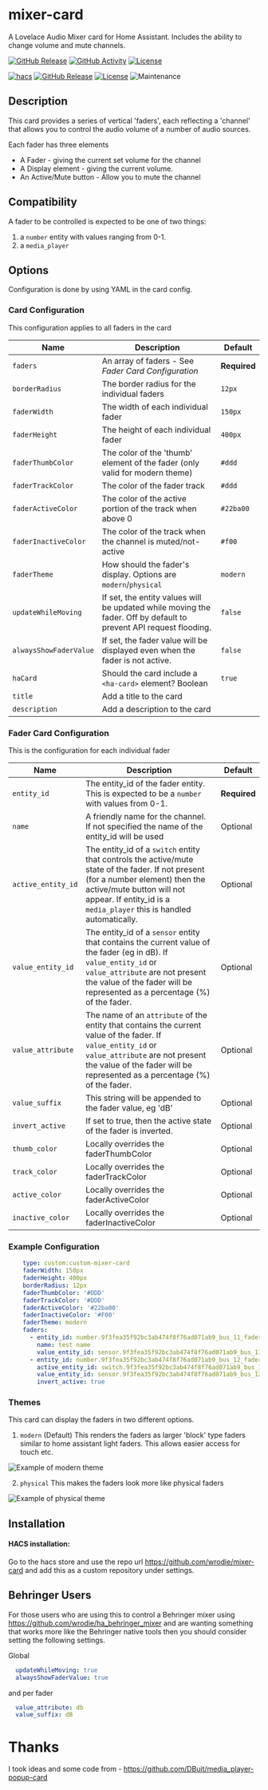 # mixer-card

A Lovelace Audio Mixer card for Home Assistant. Includes the ability to change volume and mute channels.

[![GitHub Release][releases-shield]][releases]
[![GitHub Activity][commits-shield]][commits]
[![License][license-shield]](LICENSE)

[![hacs][hacsbadge]][hacs]
[![GitHub Release][releases-shield]][releases]
[![License][license-shield]](LICENSE.md)
![Maintenance](https://img.shields.io/maintenance/yes/2024?style=for-the-badge)


## Description

This card provides a series of vertical 'faders', each reflecting a 'channel' that allows you to control the audio volume of a number of audio sources.

Each fader has three elements
 - A Fader - giving the current set volume for the channel
 - A Display element - giving the current volume.
 - An Active/Mute button - Allow you to mute the channel

## Compatibility
A fader to be controlled is expected to be one of two things:
1. a `number` entity with values ranging from 0-1.
2. a `media_player`


## Options

Configuration is done by using YAML in the card config.


### Card Configuration

This configuration applies to all faders in the card

| Name                   | Description                                                                                                       | Default      |
|------------------------|-------------------------------------------------------------------------------------------------------------------|--------------|
| `faders`               | An array of faders - See *Fader Card Configuration*                                                               | **Required** |
| `borderRadius`         | The border radius for the individual faders                                                                       | `12px`       |
| `faderWidth`           | The width of each individual fader                                                                                | `150px`      |
| `faderHeight`          | The height of each individual fader                                                                               | `400px`      |
| `faderThumbColor`      | The color of the 'thumb' element of the fader (only valid for modern theme)                                       | `#ddd`       |
| `faderTrackColor`      | The color of the fader track                                                                                      | `#ddd`       |
| `faderActiveColor`     | The color of the active portion of the track when above 0                                                         | `#22ba00`    |
| `faderInactiveColor`   | The color of the track when the channel is muted/not-active                                                       | `#f00`       |
| `faderTheme`           | How should the fader's display. Options are `modern`/`physical`                                                   | `modern`     |
| `updateWhileMoving`    | If set, the entity values will be updated while moving the fader. Off by default to prevent API request flooding. | `false`      |
| `alwaysShowFaderValue` | If set, the fader value will be displayed even when the fader is not active.                                      | `false`      |
| `haCard`               | Should the card include a `<ha-card>` element? Boolean                                                            | `true`       |
| `title`                | Add a title to the card                                                                                           |              |
| `description`          | Add a description to the card                                                                                     |              |


### Fader Card Configuration
This is the configuration for each individual fader

| Name               | Description                                                                                                                                                                                                                              | Default      |
|--------------------|------------------------------------------------------------------------------------------------------------------------------------------------------------------------------------------------------------------------------------------|--------------|
| `entity_id`        | The entity_id of the fader entity.  This is expected to be a `number` with values from 0-1.  | **Required** |
| `name`             | A friendly name for the channel. If not specified the name of the entity_id will be used   | Optional     |
| `active_entity_id` | The entity_id of a `switch` entity that controls the active/mute state of the fader.  If not present (for a number element) then the active/mute button will not appear. If entity_id is a `media_player` this is handled automatically. | Optional     |
| `value_entity_id`  | The entity_id of a `sensor` entity that contains the current value of the fader (eg in dB).  If `value_entity_id` or `value_attribute` are not present the value of the fader will be represented as a percentage (%) of the fader. | Optional     |
| `value_attribute`  | The name of an `attribute` of the entity that contains the current value of the fader.  If `value_entity_id` or `value_attribute` are not present the value of the fader will be represented as a percentage (%) of the fader.  | Optional     |
| `value_suffix`     | This string will be appended to the fader value, eg 'dB'  | Optional     |
| `invert_active`    | If set to true, then the active state of the fader is inverted.  | Optional     |
| `thumb_color`      | Locally overrides the faderThumbColor    | Optional     |
| `track_color`      | Locally overrides the faderTrackColor  | Optional     |
| `active_color`     | Locally overrides the faderActiveColor  | Optional     |
| `inactive_color`   | Locally overrides the faderInactiveColor   | Optional     |

### Example Configuration
```yaml
    type: custom:custom-mixer-card
    faderWidth: 150px
    faderHeight: 400px
    borderRadius: 12px
    faderThumbColor: '#DDD'
    faderTrackColor: '#DDD'
    faderActiveColor: '#22ba00'
    faderInactiveColor: '#F00'
    faderTheme: modern
    faders:
      - entity_id: number.9f3fea35f92bc3ab474f8f76ad071ab9_bus_11_fader
        name: test name
        value_entity_id: sensor.9f3fea35f92bc3ab474f8f76ad071ab9_bus_11_fader_db
      - entity_id: number.9f3fea35f92bc3ab474f8f76ad071ab9_bus_12_fader
        active_entity_id: switch.9f3fea35f92bc3ab474f8f76ad071ab9_bus_12_on
        value_entity_id: sensor.9f3fea35f92bc3ab474f8f76ad071ab9_bus_12_fader_db
        invert_active: true
```

### Themes
This card can display the faders in two different options.
1. `modern` (Default)
This renders the faders as larger 'block' type faders similar to home assistant light faders.  This allows easier access for touch etc.

![Example of modern theme](doc/mixer-example-modern.png)

2. `physical`
This makes the faders look more like physical faders

![Example of physical theme](doc/mixer-example-physical.png)

## Installation

#### HACS installation:
Go to the hacs store and use the repo url https://github.com/wrodie/mixer-card and add this as a custom repository under settings.

## Behringer Users
For those users who are using this to control a Behringer mixer using https://github.com/wrodie/ha_behringer_mixer and are wanting something that works more like the Behringer native tools then you should consider setting the following settings.

Global
  ```yaml
    updateWhileMoving: true
    alwaysShowFaderValue: true
  ```
and per fader
  ```yaml
    value_attribute: db
    value_suffix: dB
  ```


# Thanks
I took ideas and some code from - https://github.com/DBuit/media_player-popup-card

[commits-shield]: https://img.shields.io/github/commit-activity/y/wrodie/mixer-card.svg?style=for-the-badge
[commits]: https://github.com/wrodie/mixer-card/commits/main
[hacs]: https://github.com/hacs/integration
[hacsbadge]: https://img.shields.io/badge/HACS-Custom-orange.svg?style=for-the-badge
[releases-shield]: https://img.shields.io/github/release/wrodie/mixer-card.svg?style=for-the-badge
[releases]: https://github.com/wrodie/mixer-card/releases
[license-shield]: https://img.shields.io/github/license/wrodie/mixer-card.svg?style=for-the-badge
